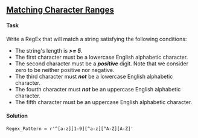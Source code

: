## [Matching Character Ranges](https://www.hackerrank.com/challenges/matching-range-of-characters/problem)

#### Task

Write a RegEx that will match a string satisfying the following conditions: 

- The string's length is ***>= 5***.
- The first character must be a lowercase English alphabetic character.
- The second character must be a ***positive*** digit. Note that we consider zero to be neither positive nor negative.
- The third character must ***not*** be a lowercase English alphabetic character.
- The fourth character must ***not*** be an uppercase English alphabetic character.
- The fifth character must be an uppercase English alphabetic character.

#### Solution

`Regex_Pattern = r'^[a-z][1-9][^a-z][^A-Z][A-Z]'`